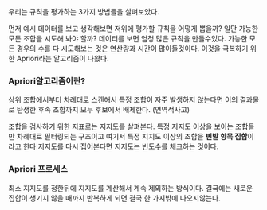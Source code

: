 
우리는 규칙을 평가하는 3가지 방법들을 살펴보았다. 

먼저 예시 데이터를 보고 생각해보면 저위에 평가할 규칙을 어떻게 뽑을까?
일단 가능한 모든 조합을 시도해 봐야 할까?
데이터를 보면 엄청 많은 규칙을 만들수있다.
가능한 모든 경우의 수를 다 시도해보는 것은 연산량과 시간이 많이들것이다. 
이것을 극복하기 위한 Apriori라는 알고리즘이 나왔다.


### Apriori알고리즘이란?
상위 조합에서부터 차례대로 스캔해서 특정 조합이 자주 발생하지 않는다면 이의 결과물로 탄생한 후속 조합까지 모두 후보에서 배제한다. (연역적사고)

조합을 검사하기 위한 지표로는 지지도를 살펴본다. 특정 지지도 이상을 보이는 조합들만 차례대로 필터링되는 구조이고 여기서 특정 지지도 이상의 조합을 **빈발 항목 집합**이라고 한다
지지도를 다시 집어본다면 지지도는 빈도수를 체크하는 것이다.

### Apriori 프로세스
최소 지지도를 정한뒤에 지지도를 계산해서 계속 제외하는 방식이다.
결국에는 새로운 집합이 생기지 않을 때까지 반복하게 되면 결국 한 가지밖에 나오지않는다.